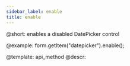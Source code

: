 ```yaml
---
sidebar_label: enable
title: enable
---          
```


@short: enables a disabled DatePicker control





@example:
form.getItem("datepicker").enable();


@template: api_method
@descr:


